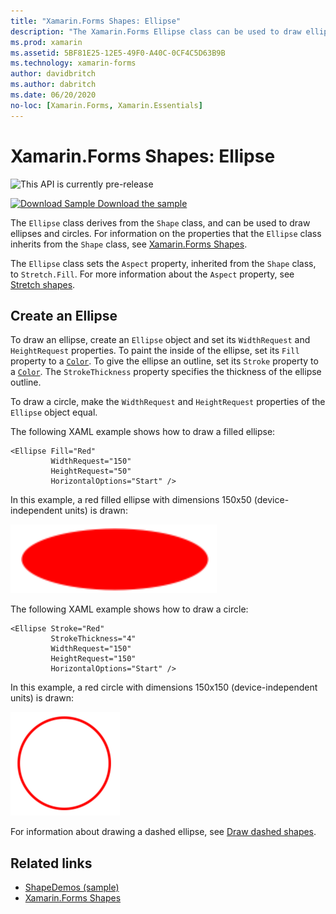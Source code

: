 ```yaml
---
title: "Xamarin.Forms Shapes: Ellipse"
description: "The Xamarin.Forms Ellipse class can be used to draw ellipses and circles."
ms.prod: xamarin
ms.assetid: 5BF81E25-12E5-49F0-A40C-0CF4C5D63B9B
ms.technology: xamarin-forms
author: davidbritch
ms.author: dabritch
ms.date: 06/20/2020
no-loc: [Xamarin.Forms, Xamarin.Essentials]
---
```


# Xamarin.Forms Shapes: Ellipse

![](~/media/shared/preview.png "This API is currently pre-release")

[![Download Sample](~/media/shared/download.png) Download the sample](https://docs.microsoft.com/samples/xamarin/xamarin-forms-samples/userinterface-shapesdemos/)

The `Ellipse` class derives from the `Shape` class, and can be used to draw ellipses and circles. For information on the properties that the `Ellipse` class inherits from the `Shape` class, see [Xamarin.Forms Shapes](index.md).

The `Ellipse` class sets the `Aspect` property, inherited from the `Shape` class, to `Stretch.Fill`. For more information about the `Aspect` property, see [Stretch shapes](index.md#stretch-shapes).

## Create an Ellipse

To draw an ellipse, create an `Ellipse` object and set its `WidthRequest` and `HeightRequest` properties. To paint the inside of the ellipse, set its `Fill` property to a [`Color`](xref:Xamarin.Forms.Color). To give the ellipse an outline, set its `Stroke` property to a [`Color`](xref:Xamarin.Forms.Color). The `StrokeThickness` property specifies the thickness of the ellipse outline.

To draw a circle, make the `WidthRequest` and `HeightRequest` properties of the `Ellipse` object equal.

The following XAML example shows how to draw a filled ellipse:

```xaml
<Ellipse Fill="Red"
         WidthRequest="150"
         HeightRequest="50"
         HorizontalOptions="Start" />
```

In this example, a red filled ellipse with dimensions 150x50 (device-independent units) is drawn:

![Filled ellipse](ellipse-images/filled.png "Filled ellipse")

The following XAML example shows how to draw a circle:

```xaml
<Ellipse Stroke="Red"
         StrokeThickness="4"
         WidthRequest="150"
         HeightRequest="150"
         HorizontalOptions="Start" />
```

In this example, a red circle with dimensions 150x150 (device-independent units) is drawn:

![Circle](ellipse-images/circle.png "Circle")

For information about drawing a dashed ellipse, see [Draw dashed shapes](index.md#draw-dashed-shapes).

## Related links

- [ShapeDemos (sample)](https://docs.microsoft.com/samples/xamarin/xamarin-forms-samples/userinterface-shapesdemos/)
- [Xamarin.Forms Shapes](index.md)

